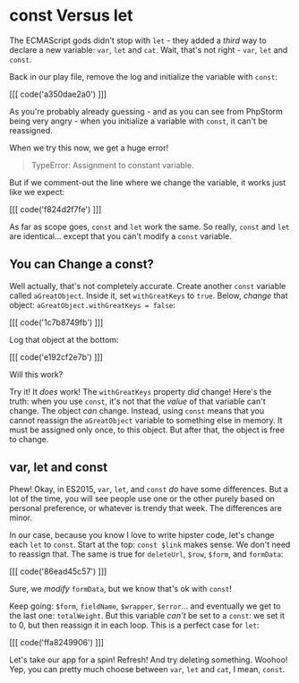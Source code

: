 # const Versus let

The ECMAScript gods didn't stop with `let` - they added a *third* way to declare
a new variable: `var`, `let` and `cat`. Wait, that's not right - `var`, `let` and
`const`.

Back in our play file, remove the log and initialize the variable with `const`:

[[[ code('a350dae2a0') ]]]

As you're probably already guessing - and as you can see from PhpStorm being very
angry - when you initialize a variable with `const`, it can't be reassigned.

When we try this now, we get a huge error!

> TypeError: Assignment to constant variable.

But if we comment-out the line where we change the variable, it works just like we
expect:

[[[ code('f824d2f7fe') ]]]

As far as scope goes, `const` and `let` work the same. So really, `const` and `let`
are identical... except that you can't modify a `const` variable.

## You can Change a const?

Well actually, that's not completely accurate. Create another `const` variable called
`aGreatObject`. Inside it, set `withGreatKeys` to `true`. Below, *change* that object:
`aGreatObject.withGreatKeys = false`:

[[[ code('1c7b8749fb') ]]]

Log that object at the bottom:

[[[ code('e192cf2e7b') ]]]

Will this work?

Try it! It *does* work! The `withGreatKeys` property *did* change! Here's the truth:
when you use `const`, it's not that the *value* of that variable can't change. The
object *can* change. Instead, using `const` means that you cannot reassign the `aGreatObject`
variable to something else in memory. It must be assigned only once, to this object.
But after that, the object is free to change.

## var, let and const

Phew! Okay, in ES2015, `var`, `let`, and `const` *do* have some differences. But
a lot of the time, you will see people use one or the other purely based on personal
preference, or whatever is trendy that week. The differences are minor.

In our case, because you know I love to write hipster code, let's change each `let`
to `const`. Start at the top: `const $link` makes sense. We don't need to reassign
that. The same is true for `deleteUrl`, `$row`, `$form`, and `formData`:

[[[ code('86ead45c57') ]]]

Sure, we *modify* `formData`, but we know that's ok with `const`!

Keep going: `$form`, `fieldName`, `$wrapper`, `$error`... and eventually we get to
the last one: `totalWeight`. But this variable *can't* be set to a `const`: we set
it to 0, but then reassign it in each loop. This is a perfect case for `let`:

[[[ code('ffa8249906') ]]]

Let's take our app for a spin! Refresh! And try deleting something. Woohoo! Yep,
you can pretty much choose between `var`, `let` and `cat`, I mean, `const`.
